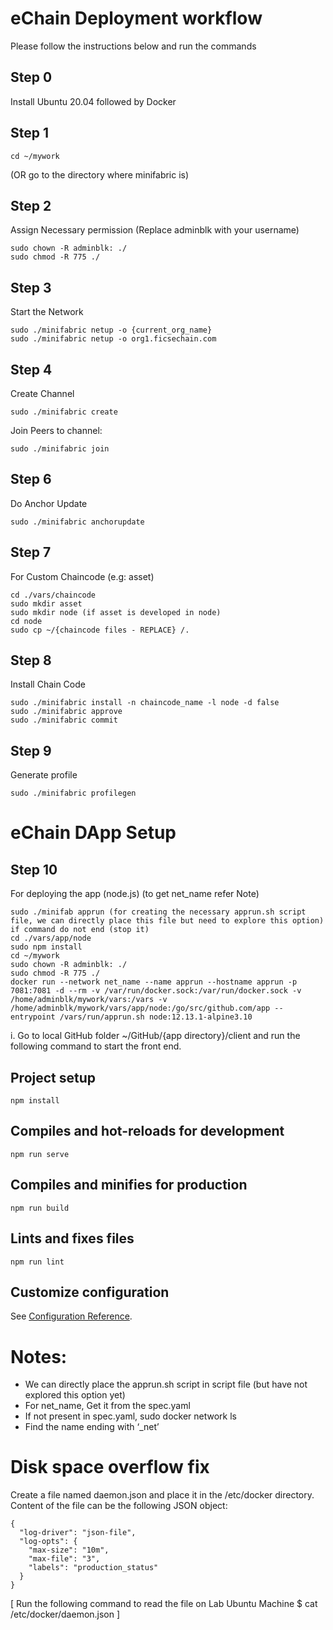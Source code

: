 # eChain Deployment workflow
Please follow the instructions below and run the commands
## Step 0
Install Ubuntu 20.04 followed by Docker
## Step 1
```
cd ~/mywork
```
(OR go to the directory where minifabric is)

## Step 2
Assign Necessary permission (Replace adminblk with your username)
```
sudo chown -R adminblk: ./
sudo chmod -R 775 ./
```
## Step 3
Start the Network 
```
sudo ./minifabric netup -o {current_org_name}
sudo ./minifabric netup -o org1.ficsechain.com
```

## Step 4	
Create Channel 
```
sudo ./minifabric create
```
Join Peers to channel: 
```
sudo ./minifabric join
```

## Step 6
Do Anchor Update
```
sudo ./minifabric anchorupdate
```

## Step 7
For Custom Chaincode (e.g: asset)
```
cd ./vars/chaincode
sudo mkdir asset
sudo mkdir node (if asset is developed in node)
cd node
sudo cp ~/{chaincode files - REPLACE} /.
```
## Step 8
Install Chain Code

```
sudo ./minifabric install -n chaincode_name -l node -d false
sudo ./minifabric approve
sudo ./minifabric commit
```

## Step 9
Generate profile
```
sudo ./minifabric profilegen
```

# eChain DApp Setup

## Step 10
For deploying the app (node.js) (to get net_name refer Note)
```
sudo ./minifab apprun (for creating the necessary apprun.sh script file, we can directly place this file but need to explore this option)
if command do not end (stop it)
cd ./vars/app/node
sudo npm install
cd ~/mywork
sudo chown -R adminblk: ./
sudo chmod -R 775 ./
docker run --network net_name --name apprun --hostname apprun -p 7081:7081 -d --rm -v /var/run/docker.sock:/var/run/docker.sock -v /home/adminblk/mywork/vars:/vars -v /home/adminblk/mywork/vars/app/node:/go/src/github.com/app --entrypoint /vars/run/apprun.sh node:12.13.1-alpine3.10
```
i.	Go to local GitHub folder ~/GitHub/{app directory}/client and run the following command to start the front end.

## Project setup
```
npm install
```

## Compiles and hot-reloads for development
```
npm run serve
```

## Compiles and minifies for production
```
npm run build
```

## Lints and fixes files
```
npm run lint
```

## Customize configuration
See [Configuration Reference](https://cli.vuejs.org/config/).


# Notes:
- We can directly place the apprun.sh script in script file (but have not explored this option yet)
- For net_name, Get it from the spec.yaml 
- If not present in spec.yaml, sudo docker network ls
- Find the name ending with ‘_net’

# Disk space overflow fix
Create a file named daemon.json and place it in the /etc/docker directory. Content of the file can be the following JSON object: 
```
{
  "log-driver": "json-file",
  "log-opts": {
    "max-size": "10m",
    "max-file": "3",
    "labels": "production_status"
  }
}
```
[ Run the following command to read the file on Lab Ubuntu Machine $ cat /etc/docker/daemon.json ]


